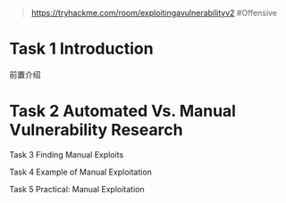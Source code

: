 > https://tryhackme.com/room/exploitingavulnerabilityv2
> #Offensive 

# Task 1 Introduction

前置介绍

# Task 2 Automated Vs. Manual Vulnerability Research



Task 3 Finding Manual Exploits

Task 4 Example of Manual Exploitation

Task 5 Practical: Manual Exploitation